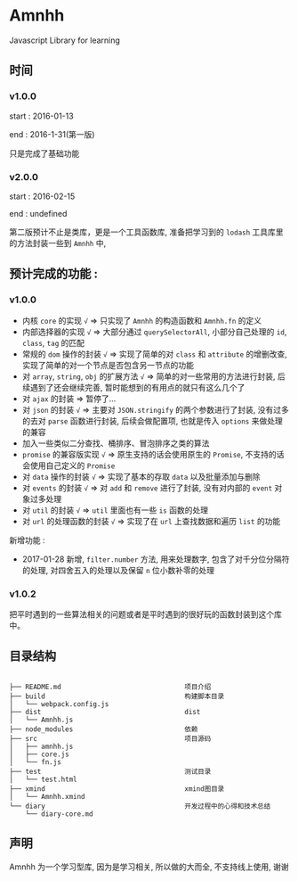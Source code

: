 # Amnhh

Javascript Library for learning


## 时间

### v1.0.0

start : 2016-01-13

end : 2016-1-31(第一版)

只是完成了基础功能

### v2.0.0

start : 2016-02-15

end : undefined

第二版预计不止是类库，更是一个工具函数库, 准备把学习到的 `lodash` 工具库里的方法封装一些到 `Amnhh` 中,

## 预计完成的功能 :

### v1.0.0

- 内核 `core` 的实现   `√` => 只实现了 `Amnhh` 的构造函数和 `Amnhh.fn` 的定义
- 内部选择器的实现   `√` => 大部分通过 `querySelectorAll`, 小部分自己处理的 `id`, `class`, `tag` 的匹配
- 常规的 `dom` 操作的封装   `√` => 实现了简单的对 `class` 和 `attribute` 的增删改查, 实现了简单的对一个节点是否包含另一节点的功能
- 对 `array`, `string`, `obj` 的扩展方法    `√` => 简单的对一些常用的方法进行封装, 后续遇到了还会继续完善, 暂时能想到的有用点的就只有这么几个了
- 对 `ajax` 的封装 => 暂停了...
- 对 `json` 的封装   `√` => 主要对 `JSON.stringify` 的两个参数进行了封装, 没有过多的去对 `parse` 函数进行封装, 后续会做配置项, 也就是传入 `options` 来做处理的兼容
- 加入一些类似二分查找、桶排序、冒泡排序之类的算法
- `promise` 的兼容版实现    `√` => 原生支持的话会使用原生的 `Promise`, 不支持的话会使用自己定义的 `Promise`
- 对 `data` 操作的封装    `√` => 实现了基本的存取 `data` 以及批量添加与删除
- 对 `events` 的封装    `√` => 对 `add` 和 `remove` 进行了封装, 没有对内部的 `event` 对象过多处理
- 对 `util` 的封装     `√` => `util` 里面也有一些 `is` 函数的处理
- 对 `url` 的处理函数的封装    `√` => 实现了在 `url` 上查找数据和遍历 `list` 的功能

新增功能 :

- 2017-01-28 新增, `filter.number` 方法, 用来处理数字, 包含了对千分位分隔符的处理, 对四舍五入的处理以及保留 `n` 位小数补零的处理

### v1.0.2

把平时遇到的一些算法相关的问题或者是平时遇到的很好玩的函数封装到这个库中。



## 目录结构

```

├── README.md                               项目介绍
├── build                                   构建脚本目录
│   └── webpack.config.js
├── dist                                    dist
│   └── Amnhh.js
├── node_modules                            依赖
├── src                                     项目源码
│   ├── amnhh.js
│   ├── core.js
│   └── fn.js
├── test                                    测试目录
│   └── test.html
├── xmind                                   xmind图目录
│   └── Amnhh.xmind
└── diary                                   开发过程中的心得和技术总结
    └── diary-core.md

```

## 声明

Amnhh 为一个学习型库, 因为是学习相关, 所以做的大而全, 不支持线上使用, 谢谢
